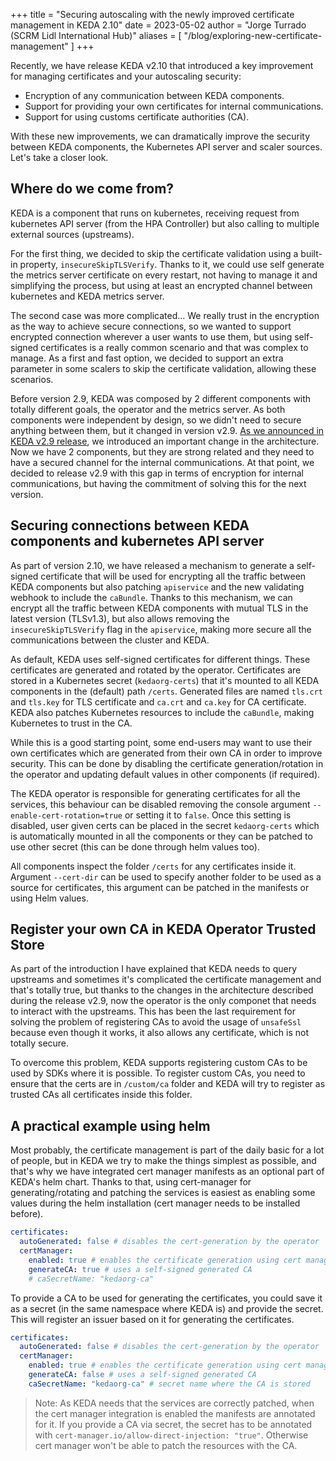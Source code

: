 +++
title = "Securing autoscaling with the newly improved certificate management in KEDA 2.10"
date = 2023-05-02
author = "Jorge Turrado (SCRM Lidl International Hub)"
aliases = [
"/blog/exploring-new-certificate-management"
]
+++

Recently, we have release KEDA v2.10 that introduced a key improvement for managing certificates and your autoscaling security: 

- Encryption of any communication between KEDA components.
- Support for providing your own certificates for internal communications.
- Support for using customs certificate authorities (CA).

With these new improvements, we can dramatically improve the security between KEDA components, the Kubernetes API server and scaler sources. Let's take a closer look.

## Where do we come from?

KEDA is a component that runs on kubernetes, receiving request from kubernetes API server (from the HPA Controller) but also calling to multiple external sources (upstreams). 

For the first thing, we decided to skip the certificate validation using a built-in property, `insecureSkipTLSVerify`. Thanks to it, we could use self generate the metrics server certificate on every restart, not having to manage it and simplifying the process, but using at least an encrypted channel between kubernetes and KEDA metrics server.

The second case was more complicated... We really trust in the encryption as the way to achieve secure connections, so we wanted to support encrypted connection wherever a user wants to use them, but using self-signed certificates is a really common scenario and that was complex to manage. As a first and fast option, we decided to support an extra parameter in some scalers to skip the certificate validation, allowing these scenarios.

Before version 2.9, KEDA was composed by 2 different components with totally different goals, the operator and the metrics server. As both components were independent by design, so we didn't need to secure anything between them, but it changed in version v2.9. [As we announced in KEDA v2.9 release](/blog/releases/2.9.0), we introduced an important change in the architecture. Now we have 2 components, but they are strong related and they need to have a secured channel for the internal communications. At that point, we decided to release v2.9 with this gap in terms of encryption for internal communications, but having the commitment of solving this for the next version.

## Securing connections between KEDA components and kubernetes API server

As part of version 2.10, we have released a mechanism to generate a self-signed certificate that will be used for encrypting all the traffic between KEDA components but also patching `apiservice` and the new validating webhook to include the `caBundle`. Thanks to this mechanism, we can encrypt all the traffic between KEDA components with mutual TLS in the latest version (TLSv1.3), but also allows removing the `insecureSkipTLSVerify` flag in the `apiservice`, making more secure all the communications between the cluster and KEDA.

As default, KEDA uses self-signed certificates for different things. These certificates are generated and rotated by the operator. Certificates are stored in a Kubernetes secret (`kedaorg-certs`) that it's mounted to all KEDA components in the (default) path `/certs`. Generated files are named `tls.crt` and `tls.key` for TLS certificate and `ca.crt` and `ca.key` for CA certificate. KEDA also patches Kubernetes resources to include the `caBundle`, making Kubernetes to trust in the CA.

While this is a good starting point, some end-users may want to use their own certificates which are generated from their own CA in order to improve security. This can be done by disabling the certificate generation/rotation in the operator and updating default values in other components (if required). 

The KEDA operator is responsible for generating certificates for all the services, this behaviour can be disabled removing the console argument `--enable-cert-rotation=true` or setting it to `false`. Once this setting is disabled, user given certs can be placed in the secret `kedaorg-certs` which is automatically mounted in all the components or they can be patched to use other secret (this can be done through helm values too).

All components inspect the folder `/certs` for any certificates inside it. Argument `--cert-dir` can be used to specify another folder to be used as a source for certificates, this argument can be patched in the manifests or using Helm values.

## Register your own CA in KEDA Operator Trusted Store

As part of the introduction I have explained that KEDA needs to query upstreams and sometimes it's complicated the certificate management and that's totally true, but thanks to the changes in the architecture described during the release v2.9, now the operator is the only componet that needs to interact with the upstreams. This has been the last requirement for solving the problem of registering CAs to avoid the usage of `unsafeSsl` because even though it works, it also allows any certificate, which is not totally secure.

To overcome this problem, KEDA supports registering custom CAs to be used by SDKs where it is possible. To register custom CAs, you need to ensure that the certs are in `/custom/ca` folder and KEDA will try to register as trusted CAs all certificates inside this folder.

## A practical example using helm

Most probably, the certificate management is part of the daily basic for a lot of people, but in KEDA we try to make the things simplest as possible, and that's why we have integrated cert manager manifests as an optional part of KEDA's helm chart. Thanks to that, using cert-manager for generating/rotating and patching the services is easiest as enabling some values during the helm installation (cert manager needs to be installed before).

```yaml
certificates:
  autoGenerated: false # disables the cert-generation by the operator
  certManager:
    enabled: true # enables the certificate generation using cert manager
    generateCA: true # uses a self-signed generated CA
    # caSecretName: "kedaorg-ca"
```

To provide a CA to be used for generating the certificates, you could save it as a secret (in the same namespace where KEDA is) and provide the secret. This will register an issuer based on it for generating the certificates.

```yaml
certificates:
  autoGenerated: false # disables the cert-generation by the operator
  certManager:
    enabled: true # enables the certificate generation using cert manager
    generateCA: false # uses a self-signed generated CA
    caSecretName: "kedaorg-ca" # secret name where the CA is stored
```

> Note: As KEDA needs that the services are correctly patched, when the cert manager integration is enabled the manifests are annotated for it. If you provide a CA via secret, the secret has to be annotated with `cert-manager.io/allow-direct-injection: "true"`. Otherwise cert manager won't be able to patch the resources with the CA.
